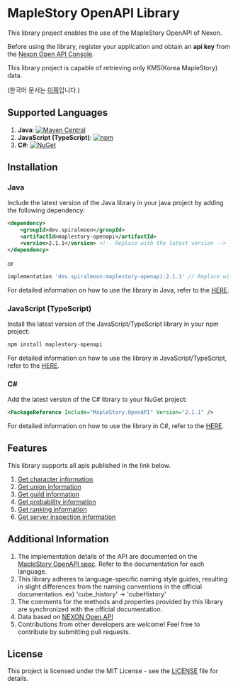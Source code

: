 # MapleStory OpenAPI Library

This library project enables the use of the MapleStory OpenAPI of Nexon.

Before using the library, register your application and obtain an **api key** from the [Nexon Open API Console](https://openapi.nexon.com/my-application/).

This library project is capable of retrieving only KMS(Korea MapleStory) data.

(한국어 문서는 [이쪽](./README-ko.md)입니다.)

## Supported Languages

1. **Java**: [![Maven Central](https://img.shields.io/maven-central/v/dev.spiralmoon/maplestory-openapi)](https://search.maven.org/artifact/dev.spiralmoon/maplestory-openapi)
2. **JavaScript (TypeScript)**: [![npm](https://img.shields.io/npm/v/maplestory-openapi)](https://www.npmjs.com/package/maplestory-openapi)
3. **C#**: [![NuGet](https://img.shields.io/nuget/v/MapleStory.OpenAPI)](https://www.nuget.org/packages/MapleStory.OpenAPI)

## Installation

### Java

Include the latest version of the Java library in your java project by adding the following dependency:

```xml
<dependency>
    <groupId>dev.spiralmoon</groupId>
    <artifactId>maplestory-openapi</artifactId>
    <version>2.1.1</version> <!-- Replace with the latest version -->
</dependency>
```
or
```groovy
implementation 'dev.spiralmoon:maplestory-openapi:2.1.1' // Replace with the latest version
```

For detailed information on how to use the library in Java, refer to the [HERE](./java/README.md).

### JavaScript (TypeScript)

Install the latest version of the JavaScript/TypeScript library in your npm project:

```bash
npm install maplestory-openapi
```

For detailed information on how to use the library in JavaScript/TypeScript, refer to the [HERE](./js/README.md).

### C#

Add the latest version of the C# library to your NuGet project:


```xml
<PackageReference Include="MapleStory.OpenAPI" Version="2.1.1" />
```


For detailed information on how to use the library in C#, refer to the [HERE](./csharp/README.md).

## Features
This library supports all apis published in the link below.

1. [Get character information](https://openapi.nexon.com/game/maplestory/?id=22)
2. [Get union information](https://openapi.nexon.com/game/maplestory/?id=23)
3. [Get guild information](https://openapi.nexon.com/game/maplestory/?id=24)
4. [Get probability information](https://openapi.nexon.com/game/maplestory/?id=25)
5. [Get ranking information](https://openapi.nexon.com/game/maplestory/?id=26)
6. [Get server inspection information](https://api.maplestory.nexon.com/soap/maplestory.asmx?op=GetInspectionInfo)

## Additional Information

1. The implementation details of the API are documented on the [MapleStory OpenAPI spec](https://openapi.nexon.com/game/maplestory). Refer to the documentation for each language.
2. This library adheres to language-specific naming style guides, resulting in slight differences from the naming conventions in the official documentation. ex) 'cube_history' -> 'cubeHistory'
3. The comments for the methods and properties provided by this library are synchronized with the official documentation.
4. Data based on [NEXON Open API](https://openapi.nexon.com)
5. Contributions from other developers are welcome! Feel free to contribute by submitting pull requests.

## License

This project is licensed under the MIT License - see the [LICENSE](./LICENSE) file for details.